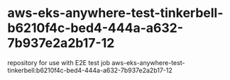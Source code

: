 # aws-eks-anywhere-test-tinkerbell-b6210f4c-bed4-444a-a632-7b937e2a2b17-12
repository for use with E2E test job aws-eks-anywhere-test-tinkerbell:b6210f4c-bed4-444a-a632-7b937e2a2b17-12
